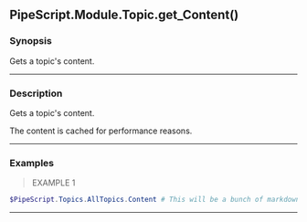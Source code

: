 PipeScript.Module.Topic.get_Content()
-------------------------------------

### Synopsis
Gets a topic's content.

---

### Description

Gets a topic's content.

The content is cached for performance reasons.

---

### Examples
> EXAMPLE 1

```PowerShell
$PipeScript.Topics.AllTopics.Content # This will be a bunch of markdown content
```

---
